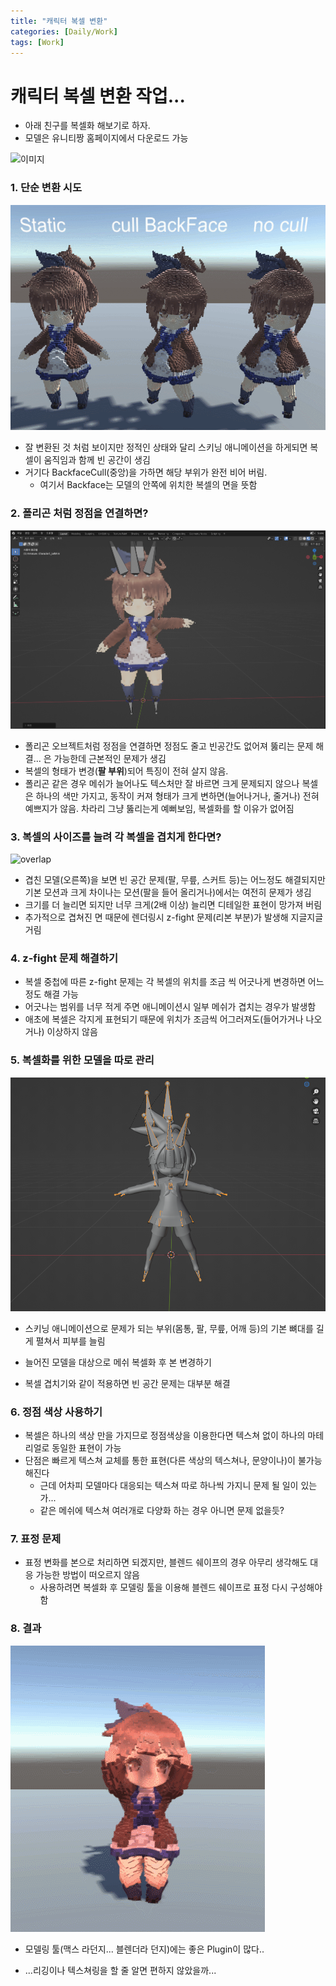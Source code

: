 ```yaml
---
title: "캐릭터 복셀 변환"
categories: [Daily/Work]
tags: [Work]
---
```




# 캐릭터 복셀 변환 작업...

- 아래 친구를 복셀화 해보기로 하자.
- 모델은 유니티짱 홈페이지에서 다운로드 가능

![이미지](https://pbs.twimg.com/media/DuCktNpVAAAAQll?format=jpg&name=medium)





### 1. 단순 변환 시도

![simple_lize](https://raw.githubusercontent.com/hns17/ImageContainer/main/img/simple_lize.gif)

- 잘 변환된 것 처럼 보이지만 정적인 상태와 달리 스키닝 애니메이션을 하게되면  복셀이 움직임과 함께 빈 공간이 생김
- 거기다 BackfaceCull(중앙)을 가하면 해당 부위가 완전 비어 버림.
  - 여기서 Backface는 모델의 안쪽에 위치한 복셀의 면을 뜻함



### 2. 폴리곤 처럼 정점을 연결하면?

![image-20220919010024161](https://raw.githubusercontent.com/hns17/ImageContainer/main/img/image-20220919010024161.png)

- 폴리곤 오브젝트처럼 정점을 연결하면 정점도 줄고 빈공간도 없어져 뚫리는 문제 해결... 은 가능한데 근본적인 문제가 생김
- 복셀의 형태가 변경(**팔 부위**)되어 특징이 전혀 살지 않음.
- 폴리곤 같은 경우 메쉬가 늘어나도 텍스처만 잘 바르면 크게 문제되지 않으나 복셀은 하나의 색만 가지고, 동작이 커져 형태가 크게 변하면(늘어나거나, 줄거나) 전혀 예쁘지가 않음. 차라리 그냥 뚫리는게 예뻐보임, 복셀화를 할 이유가 없어짐



### 3. 복셀의 사이즈를 늘려 각 복셀을 겹치게 한다면?

![overlap](https://raw.githubusercontent.com/hns17/ImageContainer/main/img/overlap.gif)

- 겹친 모델(오른쪽)을 보면 빈 공간 문제(팔, 무릎, 스커트 등)는 어느정도 해결되지만 기본 모션과 크게 차이나는 모션(팔을 들어 올리거나)에서는 여전히 문제가 생김
- 크기를 더 늘리면 되지만  너무 크게(2배 이상) 늘리면 디테일한 표현이 망가져 버림
- 추가적으로 겹쳐진 면 때문에 렌더링시 z-fight 문제(리본 부분)가 발생해 지글지글 거림



### 4. z-fight  문제 해결하기

- 복셀 중첩에 따른 z-fight 문제는 각 복셀의 위치를 조금 씩 어긋나게 변경하면 어느정도 해결 가능
- 어긋나는 범위를 너무 적게 주면 애니메이션시 일부 메쉬가 겹치는 경우가 발생함
- 애초에 복셀은 각지게 표현되기 때문에 위치가 조금씩 어그러져도(들어가거나 나오거나) 이상하지 않음



### 5. 복셀화를 위한 모델을 따로 관리

![image-20220919094720280](https://raw.githubusercontent.com/hns17/ImageContainer/main/img/image-20220919094720280.png)

- 스키닝 애니메이션으로 문제가 되는 부위(몸통, 팔, 무릎, 어깨 등)의 기본 뼈대를 길게 펼쳐서 피부를 늘림

- 늘어진 모델을 대상으로 메쉬 복셀화 후 본 변경하기

- 복셀 겹치기와 같이 적용하면 빈 공간 문제는 대부분 해결



### 6. 정점 색상 사용하기

- 복셀은 하나의 색상 만을 가지므로 정점색상을 이용한다면 텍스쳐 없이 하나의 마테리얼로 동일한 표현이 가능
- 단점은 빠르게 텍스쳐 교체를 통한 표현(다른 색상의 텍스쳐나, 문양이나)이 불가능해진다
  - 근데 어차피 모델마다 대응되는 텍스쳐 따로 하나씩 가지니 문제 될 일이 있는가...
  - 같은 메쉬에 텍스쳐 여러개로 다양화 하는 경우 아니면 문제 없을듯?



### 7. 표정 문제

- 표정 변화를 본으로 처리하면 되겠지만, 블렌드 쉐이프의 경우 아무리 생각해도 대응 가능한 방법이 떠오르지 않음
  - 사용하려면 복셀화 후 모델링 툴을 이용해 블렌드 쉐이프로 표정 다시 구성해야 함



### 8. 결과

![result](https://raw.githubusercontent.com/hns17/ImageContainer/main/img/result.gif)

- 모델링 툴(맥스 라던지... 블렌더라 던지)에는 좋은 Plugin이 많다..

- ...리깅이나 텍스쳐링을 할 줄 알면 편하지 않았을까...